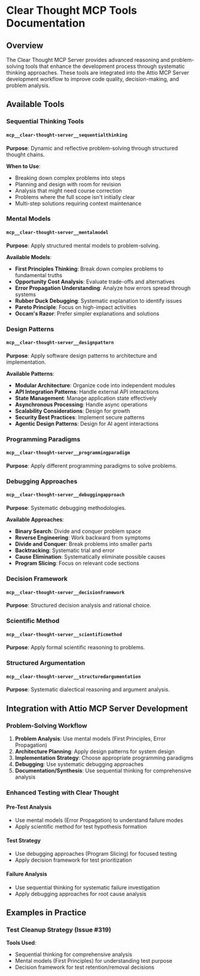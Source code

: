 # Clear Thought MCP Tools Documentation

## Overview

The Clear Thought MCP Server provides advanced reasoning and problem-solving tools that enhance the development process through systematic thinking approaches. These tools are integrated into the Attio MCP Server development workflow to improve code quality, decision-making, and problem analysis.

## Available Tools

### Sequential Thinking Tools

#### `mcp__clear-thought-server__sequentialthinking`
**Purpose**: Dynamic and reflective problem-solving through structured thought chains.

**When to Use**:
- Breaking down complex problems into steps
- Planning and design with room for revision
- Analysis that might need course correction
- Problems where the full scope isn't initially clear
- Multi-step solutions requiring context maintenance

### Mental Models

#### `mcp__clear-thought-server__mentalmodel`
**Purpose**: Apply structured mental models to problem-solving.

**Available Models**:
- **First Principles Thinking**: Break down complex problems to fundamental truths
- **Opportunity Cost Analysis**: Evaluate trade-offs and alternatives
- **Error Propagation Understanding**: Analyze how errors spread through systems
- **Rubber Duck Debugging**: Systematic explanation to identify issues
- **Pareto Principle**: Focus on high-impact activities
- **Occam's Razor**: Prefer simpler explanations and solutions

### Design Patterns

#### `mcp__clear-thought-server__designpattern`
**Purpose**: Apply software design patterns to architecture and implementation.

**Available Patterns**:
- **Modular Architecture**: Organize code into independent modules
- **API Integration Patterns**: Handle external API interactions
- **State Management**: Manage application state effectively
- **Asynchronous Processing**: Handle async operations
- **Scalability Considerations**: Design for growth
- **Security Best Practices**: Implement secure patterns
- **Agentic Design Patterns**: Design for AI agent interactions

### Programming Paradigms

#### `mcp__clear-thought-server__programmingparadigm`
**Purpose**: Apply different programming paradigms to solve problems.

### Debugging Approaches

#### `mcp__clear-thought-server__debuggingapproach`
**Purpose**: Systematic debugging methodologies.

**Available Approaches**:
- **Binary Search**: Divide and conquer problem space
- **Reverse Engineering**: Work backward from symptoms
- **Divide and Conquer**: Break problems into smaller parts
- **Backtracking**: Systematic trial and error
- **Cause Elimination**: Systematically eliminate possible causes
- **Program Slicing**: Focus on relevant code sections

### Decision Framework

#### `mcp__clear-thought-server__decisionframework`
**Purpose**: Structured decision analysis and rational choice.

### Scientific Method

#### `mcp__clear-thought-server__scientificmethod`
**Purpose**: Apply formal scientific reasoning to problems.

### Structured Argumentation

#### `mcp__clear-thought-server__structuredargumentation`
**Purpose**: Systematic dialectical reasoning and argument analysis.

## Integration with Attio MCP Server Development

### Problem-Solving Workflow

1. **Problem Analysis**: Use mental models (First Principles, Error Propagation)
2. **Architecture Planning**: Apply design patterns for system design
3. **Implementation Strategy**: Choose appropriate programming paradigms
4. **Debugging**: Use systematic debugging approaches
5. **Documentation/Synthesis**: Use sequential thinking for comprehensive analysis

### Enhanced Testing with Clear Thought

#### Pre-Test Analysis
- Use mental models (Error Propagation) to understand failure modes
- Apply scientific method for test hypothesis formation

#### Test Strategy
- Use debugging approaches (Program Slicing) for focused testing
- Apply decision framework for test prioritization

#### Failure Analysis
- Use sequential thinking for systematic failure investigation
- Apply debugging approaches for root cause analysis

## Examples in Practice

### Test Cleanup Strategy (Issue #319)

**Tools Used**:
- Sequential thinking for comprehensive analysis
- Mental models (First Principles) for understanding test purpose
- Decision framework for test retention/removal decisions